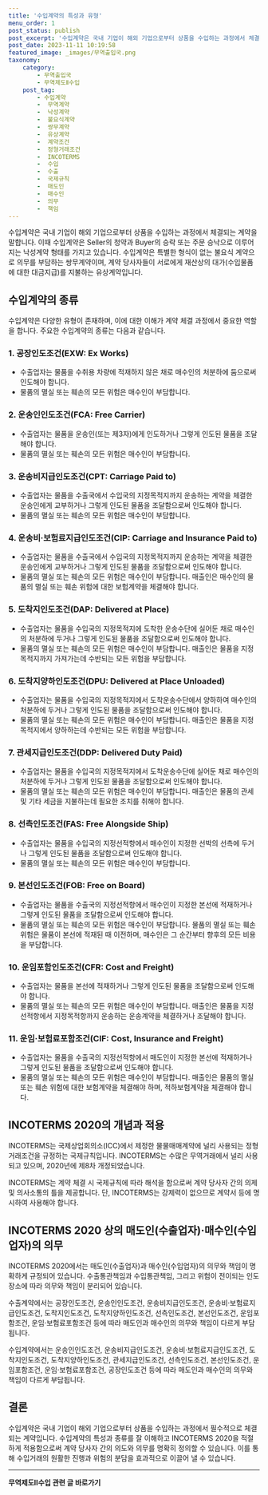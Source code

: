 ```yaml
---
title: '수입계약의 특성과 유형'
menu_order: 1
post_status: publish
post_excerpt: '수입계약은 국내 기업이 해외 기업으로부터 상품을 수입하는 과정에서 체결되는 계약을 말합니다. 이때 수입계약은 Seller의 청약과 Buyer의 승락 또는 주문 승낙으로 이루어지는 낙성계약 형태를 가지고 있습니다. 수입계약은 특별한 형식이 없는 불요식 계약으로 의무를 부담하는 쌍무계약이며, 계약 당사자들이 서로에게 재산상의 대가 수입물품에 대한 대금지급 를 지불하는 유상계약입니다.'
post_date: 2023-11-11 10:19:58
featured_image: _images/무역출입국.png
taxonomy:
    category:
        - 무역출입국
        - 무역제도Ⅱ수입
    post_tag:
        - 수입계약
        -  무역계약
        -  낙성계약
        -  불요식계약
        -  쌍무계약
        -  유상계약
        -  계약조건
        -  정형거래조건
        -  INCOTERMS
        -  수입
        -  수출
        -  국제규칙
        -  매도인
        -  매수인
        -  의무
        -  책임
---
```



수입계약은 국내 기업이 해외 기업으로부터 상품을 수입하는 과정에서 체결되는 계약을 말합니다. 이때 수입계약은 Seller의 청약과 Buyer의 승락 또는 주문 승낙으로 이루어지는 낙성계약 형태를 가지고 있습니다. 수입계약은 특별한 형식이 없는 불요식 계약으로 의무를 부담하는 쌍무계약이며, 계약 당사자들이 서로에게 재산상의 대가(수입물품에 대한 대금지급)를 지불하는 유상계약입니다. 

## 수입계약의 종류

수입계약은 다양한 유형이 존재하며, 이에 대한 이해가 계약 체결 과정에서 중요한 역할을 합니다. 주요한 수입계약의 종류는 다음과 같습니다.

### 1. 공장인도조건(EXW: Ex Works)

- 수출업자는 물품을 수취용 차량에 적재하지 않은 채로 매수인의 처분하에 둠으로써 인도해야 합니다.
- 물품의 멸실 또는 훼손의 모든 위험은 매수인이 부담합니다.

### 2. 운송인인도조건(FCA: Free Carrier)

- 수출업자는 물품을 운송인(또는 제3자)에게 인도하거나 그렇게 인도된 물품을 조달해야 합니다.
- 물품의 멸실 또는 훼손의 모든 위험은 매수인이 부담합니다.

### 3. 운송비지급인도조건(CPT: Carriage Paid to)

- 수출업자는 물품을 수출국에서 수입국의 지정목적지까지 운송하는 계약을 체결한 운송인에게 교부하거나 그렇게 인도된 물품을 조달함으로써 인도해야 합니다.
- 물품의 멸실 또는 훼손의 모든 위험은 매수인이 부담합니다.

### 4. 운송비·보험료지급인도조건(CIP: Carriage and Insurance Paid to)

- 수출업자는 물품을 수출국에서 수입국의 지정목적지까지 운송하는 계약을 체결한 운송인에게 교부하거나 그렇게 인도된 물품을 조달함으로써 인도해야 합니다.
- 물품의 멸실 또는 훼손의 모든 위험은 매수인이 부담합니다. 매출인은 매수인의 물품의 멸실 또는 훼손 위험에 대한 보험계약을 체결해야 합니다.

### 5. 도착지인도조건(DAP: Delivered at Place)

- 수출업자는 물품을 수입국의 지정목적지에 도착한 운송수단에 실어둔 채로 매수인의 처분하에 두거나 그렇게 인도된 물품을 조달함으로써 인도해야 합니다.
- 물품의 멸실 또는 훼손의 모든 위험은 매수인이 부담합니다. 매출인은 물품을 지정목적지까지 가져가는데 수반되는 모든 위험을 부담합니다.

### 6. 도착지양하인도조건(DPU: Delivered at Place Unloaded)

- 수출업자는 물품을 수입국의 지정목적지에서 도착운송수단에서 양하하여 매수인의 처분하에 두거나 그렇게 인도된 물품을 조달함으로써 인도해야 합니다.
- 물품의 멸실 또는 훼손의 모든 위험은 매수인이 부담합니다. 매출인은 물품을 지정목적지에서 양하하는데 수반되는 모든 위험을 부담합니다.

### 7. 관세지급인도조건(DDP: Delivered Duty Paid)

- 수출업자는 물품을 수입국의 지정목적지에서 도착운송수단에 실어둔 채로 매수인의 처분하에 두거나 그렇게 인도된 물품을 조달함으로써 인도해야 합니다.
- 물품의 멸실 또는 훼손의 모든 위험은 매수인이 부담합니다. 매출인은 물품의 관세 및 기타 세금을 지불하는데 필요한 조치를 취해야 합니다.

### 8. 선측인도조건(FAS: Free Alongside Ship)

- 수출업자는 물품을 수입국의 지정선적항에서 매수인이 지정한 선박의 선측에 두거나 그렇게 인도된 물품을 조달함으로써 인도해야 합니다.
- 물품의 멸실 또는 훼손의 모든 위험은 매수인이 부담합니다.

### 9. 본선인도조건(FOB: Free on Board)

- 수출업자는 물품을 수출국의 지정선적항에서 매수인이 지정한 본선에 적재하거나 그렇게 인도된 물품을 조달함으로써 인도해야 합니다.
- 물품의 멸실 또는 훼손의 모든 위험은 매수인이 부담합니다. 물품의 멸실 또는 훼손 위험은 물품이 본선에 적재된 때 이전하며, 매수인은 그 순간부터 향후의 모든 비용을 부담합니다.

### 10. 운임포함인도조건(CFR: Cost and Freight)

- 수출업자는 물품을 본선에 적재하거나 그렇게 인도된 물품을 조달함으로써 인도해야 합니다.
- 물품의 멸실 또는 훼손의 모든 위험은 매수인이 부담합니다. 매출인은 물품을 지정선적항에서 지정목적항까지 운송하는 운송계약을 체결하거나 조달해야 합니다.

### 11. 운임·보험료포함조건(CIF: Cost, Insurance and Freight)

- 수출업자는 물품을 수출국의 지정선적항에서 매도인이 지정한 본선에 적재하거나 그렇게 인도된 물품을 조달함으로써 인도해야 합니다.
- 물품의 멸실 또는 훼손의 모든 위험은 매수인이 부담합니다. 매출인은 물품의 멸실 또는 훼손 위험에 대한 보험계약을 체결해야 하며, 적하보험계약을 체결해야 합니다.

## INCOTERMS 2020의 개념과 적용

INCOTERMS는 국제상업회의소(ICC)에서 제정한 물물매매계약에 널리 사용되는 정형거래조건을 규정하는 국제규칙입니다. INCOTERMS는 수많은 무역거래에서 널리 사용되고 있으며, 2020년에 제8차 개정되었습니다. 

INCOTERMS는 계약 체결 시 국제규칙에 따라 해석을 함으로써 계약 당사자 간의 의제 및 의사소통의 틀을 제공합니다. 단, INCOTERMS는 강제력이 없으므로 계약서 등에 명시하여 사용해야 합니다.

## INCOTERMS 2020 상의 매도인(수출업자)·매수인(수입업자)의 의무

INCOTERMS 2020에서는 매도인(수출업자)과 매수인(수입업자)의 의무와 책임이 명확하게 규정되어 있습니다. 수출통관책임과 수입통관책임, 그리고 위험이 전이되는 인도장소에 따라 의무와 책임이 분리되어 있습니다.

수출계약에서는 공장인도조건, 운송인인도조건, 운송비지급인도조건, 운송비·보험료지급인도조건, 도착지인도조건, 도착지양하인도조건, 선측인도조건, 본선인도조건, 운임포함조건, 운임·보험료포함조건 등에 따라 매도인과 매수인의 의무와 책임이 다르게 부담됩니다.

수입계약에서는 운송인인도조건, 운송비지급인도조건, 운송비·보험료지급인도조건, 도착지인도조건, 도착지양하인도조건, 관세지급인도조건, 선측인도조건, 본선인도조건, 운임포함조건, 운임·보험료포함조건, 공장인도조건 등에 따라 매도인과 매수인의 의무와 책임이 다르게 부담됩니다.

## 결론

수입계약은 국내 기업이 해외 기업으로부터 상품을 수입하는 과정에서 필수적으로 체결되는 계약입니다. 수입계약의 특성과 종류를 잘 이해하고 INCOTERMS 2020을 적절하게 적용함으로써 계약 당사자 간의 의도와 의무를 명확히 정의할 수 있습니다. 이를 통해 수입거래의 원활한 진행과 위험의 분담을 효과적으로 이끌어 낼 수 있습니다.
<!-- wp:separator -->
<hr class="wp-block-separator has-alpha-channel-opacity"/>
<!-- /wp:separator -->

<!-- wp:group {"backgroundColor":"base","layout":{"type":"constrained"}} -->
<div class="wp-block-group has-base-background-color has-background"><!-- wp:paragraph {"align":"center","fontSize":"medium"} -->
<p class="has-text-align-center has-large-font-size"><strong>무역제도Ⅱ수입 관련 글 바로가기</strong></p>
<!-- /wp:paragraph -->


<!-- wp:latest-posts
{"categories":[{"id":14432,"count":19,"description":"","link":"https://uknowlaw.com/category/%eb%ac%b4%ec%97%ad%ec%a0%9c%eb%8f%84%e2%85%b1%ec%88%98%ec%9e%85/","name":"무역제도Ⅱ수입","slug":"무역제도Ⅱ수입","taxonomy":"category","parent":0,"meta":[],"_links":{"self":[{"href":"https://uknowlaw.com/wp-json/wp/v2/categories/14432"}],"collection":[{"href":"https://uknowlaw.com/wp-json/wp/v2/categories"}],"about":[{"href":"https://uknowlaw.com/wp-json/wp/v2/taxonomies/category"}],"wp:post_type":[{"href":"https://uknowlaw.com/wp-json/wp/v2/posts?categories=14432"}],"curies":[{"name":"wp","href":"https://api.w.org/{rel}","templated":true}]}}],"postsToShow":100,"excerptLength":28,"postLayout":"grid","columns":2,"featuredImageAlign":"left","featuredImageSizeSlug":"large","fontSize":"small"} /--></div>
<!-- /wp:group -->